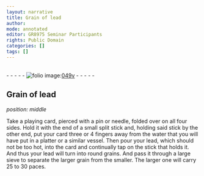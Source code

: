 ```yaml
---
layout: narrative
title: Grain of lead
author:
mode: annotated
editor: GR8975 Seminar Participants
rights: Public Domain
categories: []
tags: []
---
```


 <br/>- - - - - <a href="http://gallica.bnf.fr/ark:/12148/btv1b10500001g/f104.image"><img src="../assets/photo-icon.png" alt="folio image: " style="display:inline-block; margin-bottom:-3px;"/>049v</a> - - - - - <br/> 
## Grain of lead

 
*position: middle*

Take a <span class="tool">playing card</span>, pierced with a <span class="tool">pin</span> or <span class="tool">needle</span>, folded over on all four sides. Hold it with the end of a small split <span class="tool">stick</span> and, holding said stick by the other end, put your card three or 4 fingers away from the water that you will have put in a platter or a similar vessel. Then pour your lead, which should not be too hot, into the card and continually tap on the stick that holds it. And thus your lead will turn into round grains. And pass it through a large sieve to separate the larger grain from the smaller. The larger one will carry 25 to 30 paces.
  